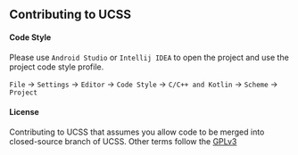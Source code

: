 ## Contributing to UCSS

#### Code Style

Please use `Android Studio` or `Intellij IDEA` to open the project and use the project code style profile.

`File` -> `Settings` -> `Editor` -> `Code Style` -> `C/C++ and Kotlin` -> `Scheme` -> `Project`



#### License

Contributing to UCSS that assumes you allow code to be merged into closed-source branch of UCSS. Other terms follow the [GPLv3](https://www.gnu.org/licenses/gpl-3.0.html)

